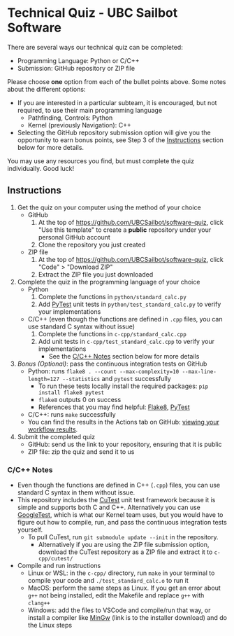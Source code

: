 # Technical Quiz - UBC Sailbot Software

There are several ways our technical quiz can be completed:

- Programming Language: Python or C/C++
- Submission: GitHub repository or ZIP file

Please choose **one** option from each of the bullet points above. Some notes about the different options:

- If you are interested in a particular subteam, it is encouraged, but not required, to use their main programming language
    - Pathfinding, Controls: Python
    - Kernel (previously Navigation): C++
- Selecting the GitHub repository submission option will give you the opportunity to earn bonus points,
see Step 3 of the [Instructions](#instructions) section below for more details.

You may use any resources you find, but must complete the quiz individually. Good luck!

## Instructions

1. Get the quiz on your computer using the method of your choice
    - GitHub
        1. At the top of https://github.com/UBCSailbot/software-quiz, click "Use this template" to create a **public** repository under your personal GitHub account
        2. Clone the repository you just created
    - ZIP file
        1. At the top of https://github.com/UBCSailbot/software-quiz, click "Code" > "Download ZIP"
        2. Extract the ZIP file you just downloaded
2. Complete the quiz in the programming language of your choice
    - Python
        1. Complete the functions in `python/standard_calc.py`
        2. Add [PyTest](https://docs.pytest.org/en/6.2.x/getting-started.html) unit tests in `python/test_standard_calc.py` to verify your implementations
    - C/C++ (even though the functions are defined in `.cpp` files, you can use standard C syntax without issue)
        1. Complete the functions in `c-cpp/standard_calc.cpp`
        2. Add unit tests in `c-cpp/test_standard_calc.cpp` to verify your implementations
            * See the [C/C++ Notes](#cc-notes) section below for more details
3. *Bonus (Optional)*: pass the continuous integration tests on GitHub
    - Python: runs `flake8 . --count --max-complexity=10 --max-line-length=127 --statistics` and `pytest` successfully
        - To run these tests locally install the required packages: `pip install flake8 pytest`
        - `flake8` outputs 0 on success
        - References that you may find helpful: [Flake8](https://flake8.pycqa.org/en/latest/), [PyTest](https://docs.pytest.org/en/6.2.x/getting-started.html)
    - C/C++: runs `make` successfully
    - You can find the results in the Actions tab on GitHub: [viewing your workflow results](https://docs.github.com/en/actions/quickstart#viewing-your-workflow-results).
4. Submit the completed quiz
    - GitHub: send us the link to your repository, ensuring that it is public
    - ZIP file: zip the quiz and send it to us

### C/C++ Notes

- Even though the functions are defined in C++ (`.cpp`) files, you can use standard C syntax in them without issue.
- This repository includes the [CuTest](https://github.com/ennorehling/cutest) unit test framework because
it is simple and supports both C and C++. Alternatively you can use [GoogleTest](https://github.com/google/googletest),
which is what our Kernel team uses, but you would have to figure out how to compile, run, and pass the continuous integration tests yourself.
    - To pull CuTest, run `git submodule update --init` in the repository.
        - Alternatively if you are using the ZIP file submission option, download the CuTest repository as a ZIP file and extract it to `c-cpp/cutest/`
- Compile and run instructions
    - Linux or WSL: in the `c-cpp/` directory, run `make` in your terminal to compile your code and `./test_standard_calc.o` to run it
    - MacOS: perform the same steps as Linux. If you get an error about `g++` not being installed, edit the Makefile and replace `g++` with `clang++`
    - Windows: add the files to VSCode and compile/run that way, or install a compiler like
    [MinGw](https://sourceforge.net/projects/mingw-w64/files/Toolchains%20targetting%20Win32/Personal%20Builds/mingw-builds/installer/mingw-w64-install.exe) (link is to the installer download) and do the Linux steps
